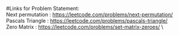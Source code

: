 #Links for Problem Statement:\
Next permutation : https://leetcode.com/problems/next-permutation/ \
Pascals Triangle : https://leetcode.com/problems/pascals-triangle/ \
Zero Matrix : https://leetcode.com/problems/set-matrix-zeroes/ \

